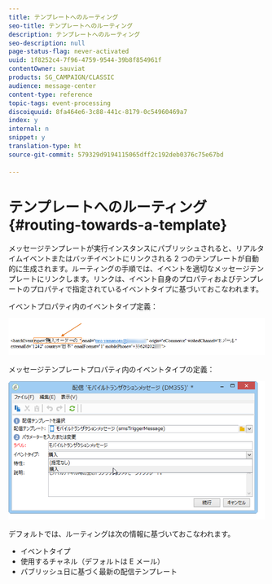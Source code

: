 ```yaml
---
title: テンプレートへのルーティング
seo-title: テンプレートへのルーティング
description: テンプレートへのルーティング
seo-description: null
page-status-flag: never-activated
uuid: 1f8252c4-7f96-4759-9544-39b8f854961f
contentOwner: sauviat
products: SG_CAMPAIGN/CLASSIC
audience: message-center
content-type: reference
topic-tags: event-processing
discoiquuid: 8fa464e6-3c88-441c-8179-0c54960469a7
index: y
internal: n
snippet: y
translation-type: ht
source-git-commit: 579329d9194115065dff2c192deb0376c75e67bd

---
```



# テンプレートへのルーティング{#routing-towards-a-template}

メッセージテンプレートが実行インスタンスにパブリッシュされると、リアルタイムイベントまたはバッチイベントにリンクされる 2 つのテンプレートが自動的に生成されます。ルーティングの手順では、イベントを適切なメッセージテンプレートにリンクします。リンクは、イベント自身のプロパティおよびテンプレートのプロパティで指定されているイベントタイプに基づいておこなわれます。

イベントプロパティ内のイベントタイプ定義：

![](assets/messagecenter_event_type_001.png)

メッセージテンプレートプロパティ内のイベントタイプの定義：

![](assets/messagecenter_event_type_002.png)

デフォルトでは、ルーティングは次の情報に基づいておこなわれます。

* イベントタイプ
* 使用するチャネル（デフォルトは E メール）
* パブリッシュ日に基づく最新の配信テンプレート


